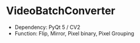 # VideoBatchConverter

- Dependency: PyQt 5 / CV2
- Function: Flip, Mirror, Pixel binary, Pixel Grouping
